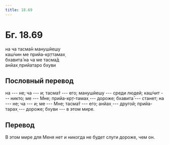 ```yaml
---
title: 18.69
---
```


# Бг. 18.69
на ча тасма̄н манушйешу<br/>
каш́чин ме прийа-кр̣ттамах̣<br/>
бхавита̄ на ча ме тасма̄д<br/>
анйах̣ прийатаро бхуви
## Пословный перевод

на --- не; ча --- и; тасма̄т --- его; манушйешу --- среди людей; каш́чит
--- никто; ме --- Мне; прийа-кр̣т-тамах̣ --- дороже; бхавита̄ --- станет;
на --- не; ча --- и; ме --- Мне; тасма̄т --- его; анйах̣ --- другой;
прийа-тарах̣ --- дороже; бхуви --- в этом мире.

## Перевод

В этом мире для Меня нет и никогда не будет слуги дороже, чем он.
